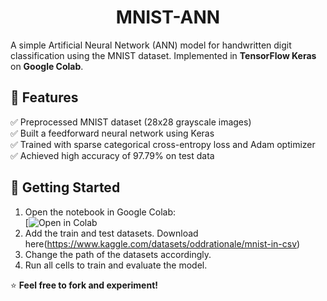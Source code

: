 <h1 align='center'>MNIST-ANN</h1>

A simple Artificial Neural Network (ANN) model for handwritten digit classification using the MNIST dataset. Implemented in **TensorFlow Keras** on **Google Colab**.  

## 📌 Features  
✅ Preprocessed MNIST dataset (28x28 grayscale images)  
✅ Built a feedforward neural network using Keras  
✅ Trained with sparse categorical cross-entropy loss and Adam optimizer  
✅ Achieved high accuracy of 97.79% on test data  

## 🚀 Getting Started  
1. Open the notebook in Google Colab:  
   [![Open in Colab]([https://colab.research.google.com/github/CyberKnight4269/MNIST-ANN/blob/main/MNIST_using_ANN.ipynb](https://colab.research.google.com/github/CyberKnight4269/MNIST-ANN/blob/main/MNIST_using_ANN.ipynb))
2. Add the train and test datasets. Download here(https://www.kaggle.com/datasets/oddrationale/mnist-in-csv)
3. Change the path of the datasets accordingly.
4. Run all cells to train and evaluate the model.

⭐ **Feel free to fork and experiment!**  
